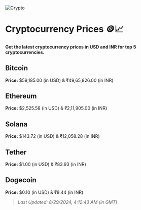 
![Crypto](https://www.techguide.com.au/wp-content/uploads/2020/11/crypto3.jpeg)

# Cryptocurrency Prices 🪙📈

#### Get the latest cryptocurrency prices in USD and INR for top 5 cryptocurrencies.

## Bitcoin

**Price:** $59,185.00 (in USD) & ₹49,65,826.00 (in INR)

## Ethereum

**Price:** $2,525.58 (in USD) & ₹2,11,905.00 (in INR)

## Solana

**Price:** $143.72 (in USD) & ₹12,058.28 (in INR)

## Tether

**Price:** $1.00 (in USD) & ₹83.93 (in INR)

## Dogecoin

**Price:** $0.10 (in USD) & ₹8.44 (in INR)

> _Last Updated: 8/29/2024, 4:12:43 AM (in GMT)_

